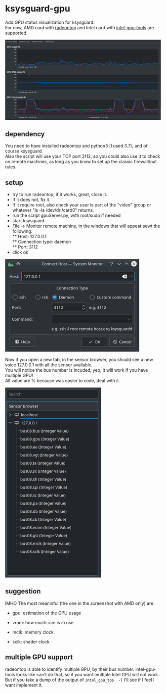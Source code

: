 # ksysguard-gpu
Add GPU status visualization for ksysguard.  
For now, AMD card with [radeontop](https://github.com/clbr/radeontop) and Intel card with [intel-gpu-tools](https://cgit.freedesktop.org/xorg/app/intel-gpu-tools/) are supported.  

![Example](Result.png?raw=true "example")

## dependency
You need to have installed radeontop and python3 (I used 3.7), and of course ksysguard.  
Also the script will use your TCP port 3112, so you could also use it to check on remote machines, as long as you know to set up the classic firewall/nat rules.

## setup
* try to run radeontop, if it works, great, close it. 
* If it does not, fix it. 
* If it require root, also check your user is part of the "video" group or whatever "ls -la /dev/dri/card0" returns.
* run the script gpuServer.py, with root/sudo if needed
* start ksysguard
* File -> Monitor remote machine, in the windows that will appeat sewt the following:  
** Host: 127.0.0.1  
** Connection type: daemon  
** Port: 3112  
* click ok

![Monitor remote machine in all its glory](Connect%20Host.png?raw=true "Monitor remote machine")

Now if you open a new tab, in the sensor browser, you should see a new voice 127.0.0.1 with all the sensor available.  
You will notice the bus number is incuded; yep, it will work if you have multiple GPU!  
All value are % because was easier to code, deal with it.  

![The list of the sensors](Sensors%20List.png?raw=true "Sensor list example")

## suggestion

IMHO The most meaninful (the one in the screenshot with AMD only) are:

- gpu: estimation of the GPU usage

- vram: how much ram is in use

- mclk: memory clock
- sclk: shader clock

## multiple GPU support

radeontop is able to identify multiple GPU, by their bus number. intel-gpu-tools looks like can't do that, so if you want multiple Intel GPU will not work.. But if you take a dump of the output of `intel_gpu_top  -l` I'll see if I feel I want implement it.
